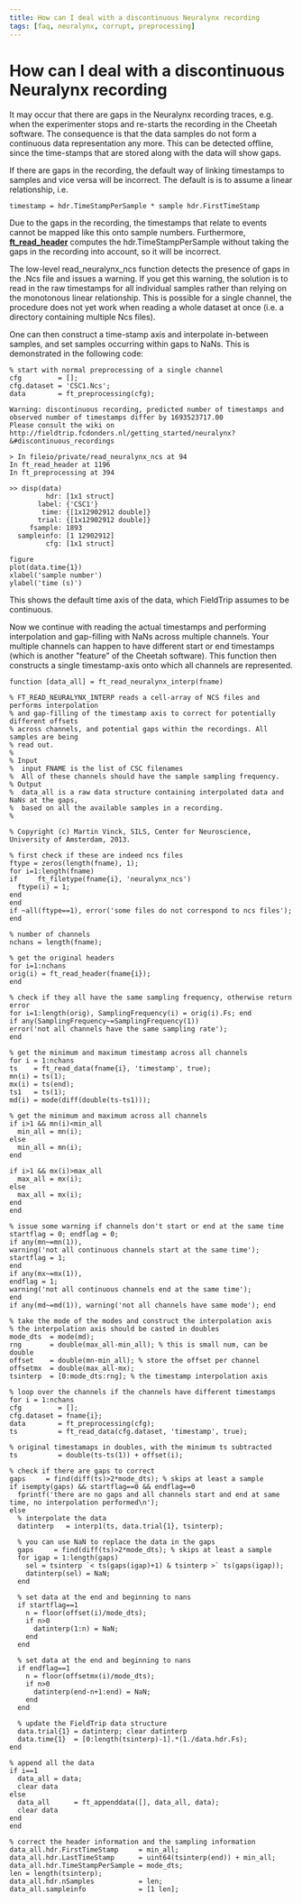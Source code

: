 ```yaml
---
title: How can I deal with a discontinuous Neuralynx recording
tags: [faq, neuralynx, corrupt, preprocessing]
---
```


# How can I deal with a discontinuous Neuralynx recording

It may occur that there are gaps in the Neuralynx recording traces, e.g. when the experimenter stops and re-starts the recording in the Cheetah software. The consequence is that the data samples do not form a continuous data representation any more. This can be detected offline, since the time-stamps that are stored along with the data will show gaps.

If there are gaps in the recording, the default way of linking timestamps to samples and vice versa will be incorrect. The default is is to assume a linear relationship, i.e.

    timestamp = hdr.TimeStampPerSample * sample hdr.FirstTimeStamp

Due to the gaps in the recording, the timestamps that relate to events cannot be mapped like this onto sample numbers. Furthermore, **[ft_read_header](/reference/ft_read_header)** computes the hdr.TimeStampPerSample without taking the gaps in the recording into account, so it will be incorrect.

The low-level read_neuralynx_ncs function detects the presence of gaps in the .Ncs file and issues a warning. If you get this warning, the solution is to read in the raw timestamps for all individual samples rather than relying on the monotonous linear relationship. This is possible for a single channel, the procedure does not yet work when reading a whole dataset at once (i.e. a directory containing multiple Ncs files).

One can then construct a time-stamp axis and interpolate in-between samples, and set samples occurring within gaps to NaNs. This is demonstrated in the following code:

    % start with normal preprocessing of a single channel
    cfg         = [];
    cfg.dataset = 'CSC1.Ncs';
    data        = ft_preprocessing(cfg);

    Warning: discontinuous recording, predicted number of timestamps and observed number of timestamps differ by 1693523717.00
    Please consult the wiki on http://fieldtrip.fcdonders.nl/getting_started/neuralynx?&#discontinuous_recordings

    > In fileio/private/read_neuralynx_ncs at 94
    In ft_read_header at 1196
    In ft_preprocessing at 394

    >> disp(data)
             hdr: [1x1 struct]
           label: {'CSC1'}
            time: {[1x12902912 double]}
           trial: {[1x12902912 double]}
         fsample: 1893
      sampleinfo: [1 12902912]
             cfg: [1x1 struct]

    figure
    plot(data.time{1})
    xlabel('sample number')
    ylabel('time (s)')

This shows the default time axis of the data, which FieldTrip assumes to be continuous.

Now we continue with reading the actual timestamps and performing interpolation and gap-filling with NaNs across multiple channels. Your multiple channels can happen to have different start or end timestamps (which is another "feature" of the Cheetah software). This function then constructs a single timestamp-axis onto which all channels are represented.

    function [data_all] = ft_read_neuralynx_interp(fname)

    % FT_READ_NEURALYNX_INTERP reads a cell-array of NCS files and performs interpolation
    % and gap-filling of the timestamp axis to correct for potentially different offsets
    % across channels, and potential gaps within the recordings. All samples are being
    % read out.
    %
    % Input
    %  input FNAME is the list of CSC filenames
    %  All of these channels should have the sample sampling frequency.
    % Output
    %  data_all is a raw data structure containing interpolated data and NaNs at the gaps,
    %  based on all the available samples in a recording.
    %

    % Copyright (c) Martin Vinck, SILS, Center for Neuroscience, University of Amsterdam, 2013.

    % first check if these are indeed ncs files
    ftype = zeros(length(fname), 1);
    for i=1:length(fname)
    if     ft_filetype(fname{i}, 'neuralynx_ncs')
      ftype(i) = 1;
    end
    end
    if ~all(ftype==1), error('some files do not correspond to ncs files'); end

    % number of channels
    nchans = length(fname);

    % get the original headers
    for i=1:nchans
    orig(i) = ft_read_header(fname{i});
    end

    % check if they all have the same sampling frequency, otherwise return error
    for i=1:length(orig), SamplingFrequency(i) = orig(i).Fs; end
    if any(SamplingFrequency~=SamplingFrequency(1))
    error('not all channels have the same sampling rate');
    end

    % get the minimum and maximum timestamp across all channels
    for i = 1:nchans
    ts    = ft_read_data(fname{i}, 'timestamp', true);
    mn(i) = ts(1);
    mx(i) = ts(end);
    ts1   = ts(1);
    md(i) = mode(diff(double(ts-ts1)));

    % get the minimum and maximum across all channels
    if i>1 && mn(i)<min_all
      min_all = mn(i);
    else
      min_all = mn(i);
    end

    if i>1 && mx(i)>max_all
      max_all = mx(i);
    else
      max_all = mx(i);
    end
    end

    % issue some warning if channels don't start or end at the same time
    startflag = 0; endflag = 0;
    if any(mn~=mn(1)),
    warning('not all continuous channels start at the same time');
    startflag = 1;
    end
    if any(mx~=mx(1)),
    endflag = 1;
    warning('not all continuous channels end at the same time');
    end
    if any(md~=md(1)), warning('not all channels have same mode'); end

    % take the mode of the modes and construct the interpolation axis
    % the interpolation axis should be casted in doubles
    mode_dts  = mode(md);
    rng       = double(max_all-min_all); % this is small num, can be double
    offset    = double(mn-min_all); % store the offset per channel
    offsetmx  = double(max_all-mx);
    tsinterp  = [0:mode_dts:rng]; % the timestamp interpolation axis

    % loop over the channels if the channels have different timestamps
    for i = 1:nchans
    cfg         = [];
    cfg.dataset = fname{i};
    data        = ft_preprocessing(cfg);
    ts          = ft_read_data(cfg.dataset, 'timestamp', true);

    % original timestamaps in doubles, with the minimum ts subtracted
    ts          = double(ts-ts(1)) + offset(i);

    % check if there are gaps to correct
    gaps     = find(diff(ts)>2*mode_dts); % skips at least a sample
    if isempty(gaps) && startflag==0 && endflag==0
      fprintf('there are no gaps and all channels start and end at same time, no interpolation performed\n');
    else
      % interpolate the data
      datinterp   = interp1(ts, data.trial{1}, tsinterp);

      % you can use NaN to replace the data in the gaps
      gaps     = find(diff(ts)>2*mode_dts); % skips at least a sample
      for igap = 1:length(gaps)
        sel = tsinterp `< ts(gaps(igap)+1) & tsinterp >` ts(gaps(igap));
        datinterp(sel) = NaN;
      end

      % set data at the end and beginning to nans
      if startflag==1
        n = floor(offset(i)/mode_dts);
        if n>0
          datinterp(1:n) = NaN;
        end
      end

      % set data at the end and beginning to nans
      if endflag==1
        n = floor(offsetmx(i)/mode_dts);
        if n>0
          datinterp(end-n+1:end) = NaN;
        end
      end

      % update the FieldTrip data structure
      data.trial{1} = datinterp; clear datinterp
      data.time{1}  = [0:length(tsinterp)-1].*(1./data.hdr.Fs);
    end

    % append all the data
    if i==1
      data_all = data;
      clear data
    else
      data_all      = ft_appenddata([], data_all, data);
      clear data
    end
    end

    % correct the header information and the sampling information
    data_all.hdr.FirstTimeStamp     = min_all;
    data_all.hdr.LastTimeStamp      = uint64(tsinterp(end)) + min_all;
    data_all.hdr.TimeStampPerSample = mode_dts;
    len = length(tsinterp);
    data_all.hdr.nSamples           = len;
    data_all.sampleinfo             = [1 len];
